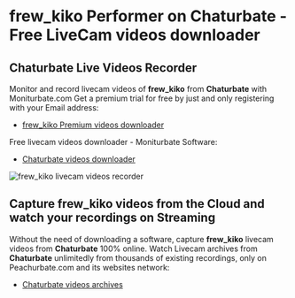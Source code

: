 # frew_kiko Performer on Chaturbate - Free LiveCam videos downloader

## Chaturbate Live Videos Recorder

Monitor and record livecam videos of **frew_kiko** from **Chaturbate** with Moniturbate.com
Get a premium trial for free by just and only registering with your Email address:
* [frew_kiko Premium videos downloader](https://moniturbate.com/request-demo-licence-key.html)

Free livecam videos downloader - Moniturbate Software:
* [Chaturbate videos downloader](https://moniturbate.com/moniturbate-download-software.html)

![frew_kiko livecam videos recorder](https://peachurnet.com/templates/moniturbate-software.png)


## Capture frew_kiko videos from the Cloud and watch your recordings on Streaming

Without the need of downloading a software, capture **frew_kiko** livecam videos from **Chaturbate** 100% online.
Watch Livecam archives from **Chaturbate** unlimitedly from thousands of existing recordings, only on Peachurbate.com and its websites network:
* [Chaturbate videos archives](https://peachurnet.com/)